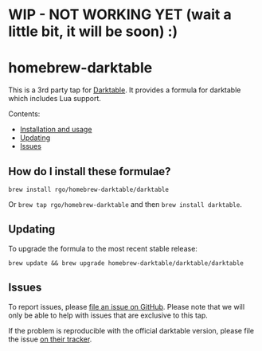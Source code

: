 # WIP - NOT WORKING YET (wait a little bit, it will be soon) :)

# homebrew-darktable

This is a 3rd party tap for [Darktable](http://darktable.org/). It provides a formula for darktable which includes Lua support.

Contents:

* [Installation and usage](#how-do-i-install-these-formulae)
* [Updating](#updating)
* [Issues](#issues)


## How do I install these formulae?

`brew install rgo/homebrew-darktable/darktable`

Or `brew tap rgo/homebrew-darktable` and then `brew install darktable`.


## Updating

To upgrade the formula to the most recent stable release:

```
brew update && brew upgrade homebrew-darktable/darktable/darktable
```

## Issues

To report issues, please [file an issue on GitHub](https://github.com/rgo/homebrew-darktable/issues).
Please note that we will only be able to help with issues that are exclusive to this tap.

If the problem is reproducible with the official darktable version, please file the issue [on their tracker](https://github.com/darktable-org/darktable/issues).

